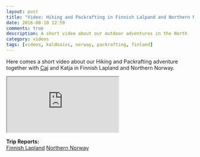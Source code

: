 ```yaml
---
layout: post
title: "Video: Hiking and Packrafting in Finnish Lalpand and Northern Norway"
date: 2016-08-10 12:59
comments: true
description: A short video about our outdoor adventures in the North
category: videos
tags: [videos, kaldoaivi, norway, packrafting, finland]
---
```

Here comes a short video about our Hiking and Packrafting adventure together with [Caj](http://caide.kuvat.fi/) and Katja in Finnish Lapland and Northern Norway.

<div class="embed-responsive embed-responsive-16by9">
  <iframe class="embed-responsive-item" src="https://www.youtube.com/embed/A8czL0fCbxo"></iframe>
</div>

**Trip Reports:**   
[Finnish Lapland](http://www.hikeventures.com/Kaldoaivi/)
[Northern Norway](http://www.hikeventures.com/Finnmark/)   
